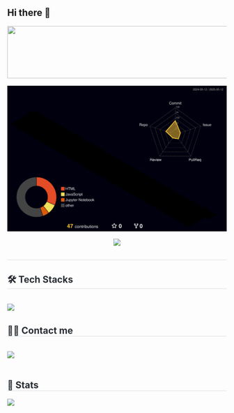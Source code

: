 ## Hi there 👋


<a href="https://www.gitanimals.org/en_US?utm_medium=image&utm_source=jaewonnow&utm_content=line">
  <img
    src="https://render.gitanimals.org/lines/jaewonnow"
    width="600"
    height="120"
  />
</a>
  
<!-- 3D 잔디 이미지 -->
![](./profile-3d-contrib/profile-night-rainbow.svg)
<div align= "center">
    <img src="https://capsule-render.vercel.app/api?type=waving&color=0:00eb5a,100:120a71&height=180&text=It's%20JAEWONNOW&animation=&fontColor=000000&fontSize=60" />
    </div>
    <div style="text-align: left;"> 
    <h2 style="border-bottom: 1px solid #d8dee4; color: #282d33;">  </h2>  
    <div style="font-weight: 700; font-size: 15px; text-align: left; color: #282d33;">  </div> 
    </div>
    <div style="text-align: left;">
    <h2 style="border-bottom: 1px solid #d8dee4; color: #282d33;"> 🛠️ Tech Stacks </h2> <br> 
    <div style="margin: ; text-align: left;" "text-align: left;"> 
        <a href="https://skillicons.dev">
    <img src="https://skillicons.dev/icons?i=python,django,fastapi,java,react,mysql,docker,kafka,tensorflow&theme=dark&perline=8" />
  </a>
          </div>
    </div>
    <div style="text-align: left;">
    <h2 style="border-bottom: 1px solid #d8dee4; color: #282d33;"> 🧑‍💻 Contact me </h2> <br> 
    <div style="text-align: left;"> <img src="https://skillicons.dev/icons?i=notion,instagram,github&theme=dark&perline=8" />
          </div>  <br> 
    <div style="text-align: left;">  </div> 
    </div>
    <div style="text-align: left;"> 
    <h2 style="border-bottom: 1px solid #d8dee4; color: #282d33;"> 🏅 Stats </h2> <div style="text-align: left;"> <img src="https://github-readme-stats.vercel.app/api?username=jaewonnow&bg_color=180,000000,&title_color=000000&text_color=000000"
         />  </div> 
    </div>
    

<!--
**jaewonnow/jaewonnow** is a ✨ _special_ ✨ repository because its `README.md` (this file) appears on your GitHub profile.

Here are some ideas to get you started:

- 🔭 I’m currently working on ...
- 🌱 I’m currently learning ...
- 👯 I’m looking to collaborate on ...
- 🤔 I’m looking for help with ...
- 💬 Ask me about ...
- 📫 How to reach me: ...
- 😄 Pronouns: ...
- ⚡ Fun fact: ...
-->


<!--Footer -->
